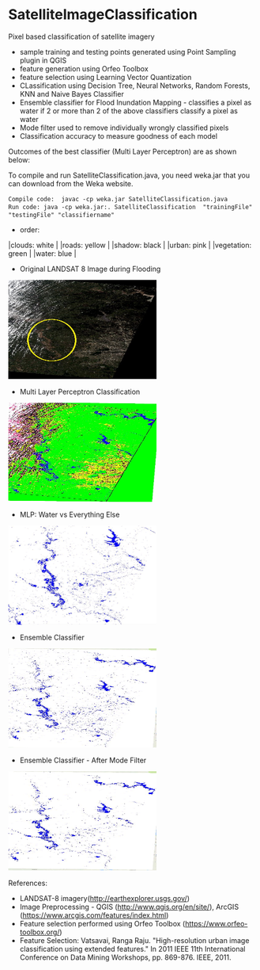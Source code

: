 # SatelliteImageClassification
Pixel based classification of satellite imagery
- sample training and testing points generated using Point Sampling plugin in QGIS
- feature generation using Orfeo Toolbox
- feature selection using Learning Vector Quantization
- CLassification using Decision Tree, Neural Networks, Random Forests, KNN and Naive Bayes Classifier
- Ensemble classifier for Flood Inundation Mapping - classifies a pixel as water if 2 or more than 2 of the above classifiers classify a pixel as water
- Mode filter used to remove individually wrongly classified pixels
- Classification accuracy to measure goodness of each model

Outcomes of the best classifier (Multi Layer Perceptron) are as shown below:

To compile and run SatelliteClassification.java, you need weka.jar that you can download from the Weka website.

```
Compile code:  javac -cp weka.jar SatelliteClassification.java  
Run code: java -cp weka.jar:. SatelliteClassification  "trainingFile" "testingFile" "classifiername"
```

- order: 

|clouds: white | 
|roads: yellow |
|shadow: black |
|urban: pink |
|vegetation: green |
|water: blue |

- Original LANDSAT 8 Image during Flooding

<img src="OriginalImage.JPG" width="300" height ="200" alt="Original LANDSAT 8 Image during Flooding">

- Multi Layer Perceptron Classification

<img src="mlpf1.JPG" width="300" height ="200" alt="Multi Layer Perceptron Classification">

- MLP: Water vs Everything Else

<img src="mlp.JPG" width="300" height ="200" alt="MLP: Water vs Everything else, zoomed to flooded region">

- Ensemble Classifier

<img src="beforeFilter.JPG" width="300" height ="200" alt="Ensemble Classifier">


- Ensemble Classifier - After Mode Filter

<img src="afterFilter.JPG" width="300" height ="200" alt="Ensemble Classifier - After Mode Filter">


References:
- LANDSAT-8 imagery(http://earthexplorer.usgs.gov/)
- Image Preprocessing - QGIS (http://www.qgis.org/en/site/), ArcGIS (https://www.arcgis.com/features/index.html)
- Feature selection performed using Orfeo Toolbox (https://www.orfeo-toolbox.org/)
- Feature Selection: Vatsavai, Ranga Raju. "High-resolution urban image classification using extended features." In 2011 IEEE 11th International Conference on Data Mining Workshops, pp. 869-876. IEEE, 2011. 